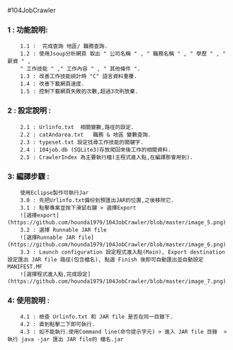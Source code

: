 #104JobCrawler

###    1 : 功能說明:
        1.1 :  完成查詢 地區/ 職務查詢.
        1.2 : 使用Jsoup分析網頁 取出 " 公司名稱 " , " 職務名稱 " , " 學歷 " , " 薪資 " ,  
        " 工作技能 " ," 工作內容 " , " 其他條件 ".   
        1.3 : 改善工作技能統計時 "C" 語言資料重覆.    
        1.4 : 改善下載網頁速度.    
        1.5 : 控制下載網頁失敗的次數,超過3次則放棄. 
		
###	2 : 設定說明 :
		2.1 : Urlinfo.txt  相關變數,路徑的設定.	
		2.2 : catAndarea.txt   職務 & 地區 變數查詢.	
		2.3 : typeset.txt 設定找尋工作技能的關鍵字.	
		2.4 : 104job.db (SQLite3)存放爬回來後工作的相關資料.	
		2.5 : CrawlerIndex 為主要執行檔(主程式進入點,在編譯那會用到).	
			
###	3: 編譯步驟 :	
		使用Eclipse製作可執行Jar  
		3.0 : 先把Urlinfo.txt備份到預匯出JAR的位置,之後移除它.
		3.1 : 點擊專案並按下滑鼠右鍵 > 選擇Export
		![選擇export](https://github.com/hounda1979/104JobCrawler/blob/master/image_5.png)
		3.2 : 選擇 Runnable JAR file
		![選擇Runnable JAR file](https://github.com/hounda1979/104JobCrawler/blob/master/image_6.png)
		3.3 : Launch configuration 設定程式進入點(Main), Export destination 設定匯出 JAR file 路徑(包含檔名), 點選 Finish 後即可自動匯出並自動設定 MANIFEST.MF
		![選擇程式進入點,完成設定](https://github.com/hounda1979/104JobCrawler/blob/master/image_7.png)
		

### 4: 使用說明 :   
		4.1 : 檢查 Urlinfo.txt 和 JAR file 是否在同一目錄下.
		4.2 : 直到點擊二下即可執行.
		4.3 : 如不能執行.使用Command line(命令提示字元) > 進入 JAR file 目錄  > 執行 java -jar 匯出 JAR file的 檔名.jar 


	 



 
